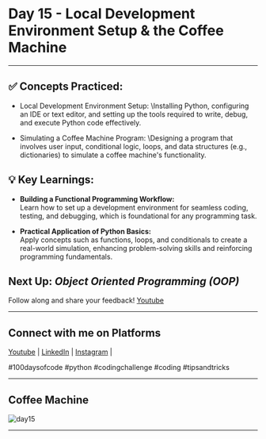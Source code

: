 # **Day 15 - Local Development Environment Setup & the Coffee Machine**
---
## ✅ **Concepts Practiced:**

- Local Development Environment Setup:
\Installing Python, configuring an IDE or text editor, and setting up the tools required to write, debug, and execute Python code effectively.

- Simulating a Coffee Machine Program:
\Designing a program that involves user input, conditional logic, loops, and data structures (e.g., dictionaries) to simulate a coffee machine's functionality.

## 💡 **Key Learnings:**

- **Building a Functional Programming Workflow:**
<br>Learn how to set up a development environment for seamless coding, testing, and debugging, which is foundational for any programming task.

- **Practical Application of Python Basics:**\
Apply concepts such as functions, loops, and conditionals to create a real-world simulation, enhancing problem-solving skills and reinforcing programming fundamentals.

## **Next Up:** *Object Oriented Programming (OOP)*

Follow along and share your feedback! 
[Youtube](https://www.youtube.com/@Tharun-AS)

---

## Connect with me on Platforms
[Youtube](https://www.youtube.com/@Tharun-AS) | 
[LinkedIn](https://www.linkedin.com/in/tharun-a-s-b45b8a2a8) | 
[Instagram](https://www.instagram.com/tharun_as_2005) | 

#100daysofcode #python #codingchallenge #coding #tipsandtricks

---

## Coffee Machine
![day15](https://user-images.githubusercontent.com/98851253/154714105-6f8ffb9c-c32d-4b89-9d4f-438eba7e3c86.gif)

---
